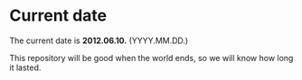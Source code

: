 # Current date

The current date is **2012.06.10.** (YYYY.MM.DD.)

This repository will be good when the world ends, so we will know how long it lasted.